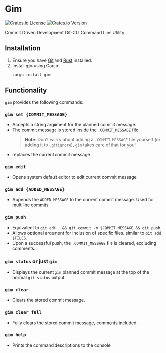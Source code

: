 # Gim

[![Crates.io License](https://img.shields.io/crates/l/gim)](https://opensource.org/licenses/MIT)
[![Crates.io Version](https://img.shields.io/crates/v/gim)](https://crates.io/crates/gim)

Commit Driven Development Git-CLI Command Line Utility

## Installation

1. Ensure you have [Git](https://git-scm.com/book/en/v2/Getting-Started-Installing-Git) and [Rust](https://www.rust-lang.org/tools/install) installed.
2. Install `gim` using Cargo:
    ```sh
    cargo install gim
    ```

## Functionality

`gim` provides the following commands:

### `gim set {COMMIT_MESSAGE}`

- Accepts a string argument for the planned commit message.
- The commit message is stored inside the `.COMMIT_MESSAGE` file.
    > **Note**: Don't worry about adding a `.COMMIT_MESSAGE` file yourself (or adding it to `.gitignore`), `gim` takes care of that for you!
- replaces the current commit message

### `gim edit`

- Opens system default editor to edit current commit message

### `gim add {ADDED_MESSAGE}`

- Appends the `ADDED_MESSAGE` to the current commit message. Used for multiline commits

### `gim push`

- Equivalent to `git add . && git commit -m $COMMIT_MESSAGE && git push`.
- Allows optional argument for inclusion of specific files, similar to `git add $FILES`.
- Upon a successful push, the `.COMMIT_MESSAGE` file is cleared, excluding comments.
### `gim status` or just `gim`

- Displays the current `gim` planned commit message at the top of the normal `git status` output.

### `gim clear`

- Clears the stored commit message.

### `gim clear full`

- Fully clears the stored commit message, comments included.

### `gim help`

- Prints the command descriptions to the console.
